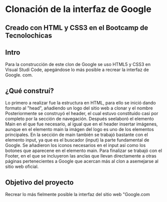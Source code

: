 # Clonación de la interfaz de Google
## Creado con HTML y CSS3 en el Bootcamp de Tecnolochicas

## Intro
Para la construcción de este clon de Google se uso HTML5 y CSS3 en Visual Studi Code, apegándose lo más posible a recrear la interfaz de Google. com.
## ¿Qué construí?
Lo primero a realizar fue la estructura en HTML, para ello se inició dando formato al "head", añadiendo un logo del sitio web a clonar y el nombre
Posteriormente se construyó el header, el cual estuvo constituido casi por completo por la sección de navegación. Después seelaboró el elemento Main en el que fue necesario, al igual que en el header insertar imágenes, aunque en el elemento main la imágen del logo es uno de los elementos principales. En la sección de main también se trabajó bastante con el elemento input, ya que es el buscador (input) la parte fundamental de Google. Se añadieron los iconos necesarios en el input así como los botones que aparecene en el elemento main.
Para finalizar se trabajó con el Footer, en el que se incluyeron las anclas que llevan directamente a otras páginas pertenecientes a Google que acercan más al clon a asemejarse al sitio web oficial.

## Objetivo del proyecto
Recrear lo más fielmente posible la interfaz del sitio web "Google.com

